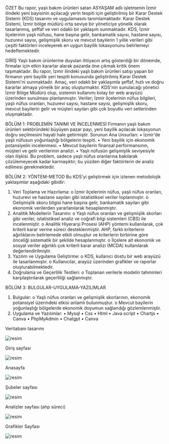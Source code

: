 ÖZET
Bu rapor, yaşlı bakım ürünleri satan ASYAŞAM adlı işletmenin İzmir ilindeki yeni bayisinin açılacağı yerin tespiti için geliştirilmiş bir Karar Destek Sistemi (KDS) tasarımı ve uygulamasını tanımlamaktadır. Karar Destek Sistemi, İzmir bölge müdürü orta seviye bir yöneticiye yönelik olarak tasarlanmış, şeffaf ve veri odaklı bir yaklaşım sunmaktadır. KDS, İzmir ilçelerinin yaşlı nüfusu, hane başına gelir, bankamatik sayısı, hastane sayısı, huzurevi sayısı, gelişmişlik skoru ve mevcut bayilerin 1 yıllık verileri gibi çeşitli faktörleri inceleyerek en uygun bayilik lokasyonunu belirlemeyi hedeflemektedir. 

GİRİŞ
Yaşlı bakım ürünlerine duyulan ihtiyacın artış gösterdiği bir dönemde, firmalar için etkin kararlar alarak pazarda öne çıkmak kritik önem taşımaktadır. Bu rapor, İzmir ilindeki yaşlı bakım ürünleri satışı yapan bir firmanın yeni bayilik yeri tespiti konusunda geliştirilmiş Karar Destek Sistemi'ni sunmaktadır. Amaç, veri odaklı bir yaklaşımla şeffaf, hızlı ve doğru kararlar almaya yönelik bir araç oluşturmaktır.
KDS'nin sunulacağı yönetici İzmir Bölge Müdürü olup, sistemin kullanımı kolay bir web arayüzü üzerinden sunulması planlanmıştır. Veriler; İzmir ilçelerinin nüfus bilgileri, yaşlı nüfus oranları, huzurevi sayısı, hastane sayısı, gelişmişlik skoru, mevcut bayilerin gelir ve müşteri sayıları gibi çok boyutlu veri setlerinden oluşmaktadır.

BÖLÜM 1: PROBLEMİN TANIMI VE İNCELENMESİ
Firmanın yaşlı bakım ürünleri sektöründeki büyüyen pazar payı, yeni bayilik açılacak lokasyonun doğru seçilmesini hayati hale getirmiştir.
Sorunun Ana Unsurları:
•	İzmir'de yaşlı nüfusun yoğunlaştığı bölgelerin tespiti.
•	Yeni bayilik için ekonomik potansiyelin incelenmesi.
•	Mevcut bayilerin finansal performansının, müşteri ve gelir verilerinin analizi.
•	Yaşlı nüfusün gelişmişlik seviyesiyle olan ilişkisi.
Bu problem, sadece yaşlı nüfus oranlarına bakılarak çözülemeyecek kadar karmaşıktır; bu yüzden diğer faktörlerin de analiz edilmesi gerekmektedir.

BÖLÜM 2: YÖNTEM-METOD
Bu KDS'yi geliştirmek için izlenen metodolojik yaklaşımlar aşağıdaki gibidir:
1.	Veri Toplama ve Hazırlama:
o	İzmir ilçelerinin nüfus, yaşlı nüfus oranları, huzurevi ve hastane sayıları gibi istatistiksel veriler toplanmıştır.
o	Gelişmişlik skoru bilgisi hane başına gelir, bankamatik sayıları gibi ekonomik verilerden yararlanılarak hesaplanmıştır.
2.	Analitik Modellerin Tasarımı:
o	Yaşlı nüfus oranları ve gelişmişlik skorları gibi veriler, istatistiksel analiz ve coğrafi bilgi sistemleri (CBS) ile incelenmiştir.
o	Analitik Hiyerarşi Prosesi (AHP) yöntemi kullanılarak, çok kriterli karar verme süreci desteklenmiştir. AHP, farklı kriterlerin ağırlıklarını belirlemede etkili olmuştur ve kriterlerin birbirine göre önceliği sistematik bir şekilde hesaplanmıştır.
o	İlçelere ait ekonomik ve sosyal veriler ağırlıklı çok kriterli karar analizi (MCDA) kullanılarak değerlendirilmiştir.
3.	Yazılım ve Uygulama Geliştirme:
o	KDS, kullanıcı dostu bir web arayüzü ile tasarlanmıştır.
o	Kullanıcılar, arayüz üzerinden grafikler ve raporlar oluşturabilmektedir.
4.	Doğrulama ve Geçerlilik Testleri:
o	Toplanan verilerle modelin tahminleri karşılaştırılarak geçerliliği sağlanmıştır.

BÖLÜM 3: BULGULAR-UYGULAMA-YAZILIMLAR
1.	Bulgular:
o	Yaşlı nüfus oranları ve gelişmişlik skorlarının, ekonomik potansiyel üzerindeki etkisi anlamlı bulunmuştur.
o	Mevcut bayilerin yoğunlaştığı bölgelerde ekonomik doyumun sağlandığı gözlemlenmiştir.
2.	Uygulama ve Yazılımlar: 
•	Mysql
•	Css
•	Html
•	Java script
•	Chartjs
•	Canva
•	PhpMyAdmin
•	Chatgpt
•	Canva


Veritabanı tasarımı

![resim](https://github.com/user-attachments/assets/fdc59f6a-67f4-495e-959d-2c85dc54f51a)

Giriş sayfası

![resim](https://github.com/user-attachments/assets/ef552aeb-5073-4f71-a2b6-836ecc2121f1)

Anasayfa

![resim](https://github.com/user-attachments/assets/6cf58b19-618b-4a38-a833-5dfd7e92312d)

Şubeler sayfası

![resim](https://github.com/user-attachments/assets/0b98ca1b-1787-4a50-963b-bc652cec0fbd)

Analizler sayfası (ahp süreci)

![resim](https://github.com/user-attachments/assets/800034dc-16b8-4bda-9d73-754c15a5f5b0)

Grafikler Sayfası

![resim](https://github.com/user-attachments/assets/5bfe352e-120d-4439-bb44-3c00593579d8)




 	
